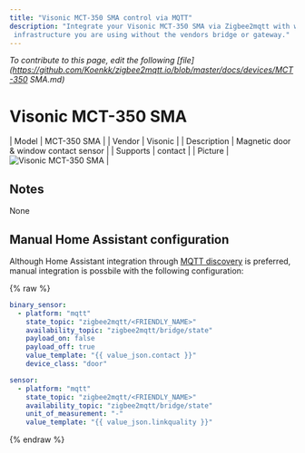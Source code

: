 ```yaml
---
title: "Visonic MCT-350 SMA control via MQTT"
description: "Integrate your Visonic MCT-350 SMA via Zigbee2mqtt with whatever smart home
 infrastructure you are using without the vendors bridge or gateway."
---
```


*To contribute to this page, edit the following
[file](https://github.com/Koenkk/zigbee2mqtt.io/blob/master/docs/devices/MCT-350 SMA.md)*

# Visonic MCT-350 SMA

| Model | MCT-350 SMA  |
| Vendor  | Visonic  |
| Description | Magnetic door & window contact sensor |
| Supports | contact |
| Picture | ![Visonic MCT-350 SMA](../images/devices/MCT-350-SMA.jpg) |

## Notes

None

## Manual Home Assistant configuration
Although Home Assistant integration through [MQTT discovery](../integration/home_assistant) is preferred,
manual integration is possbile with the following configuration:


{% raw %}
```yaml
binary_sensor:
  - platform: "mqtt"
    state_topic: "zigbee2mqtt/<FRIENDLY_NAME>"
    availability_topic: "zigbee2mqtt/bridge/state"
    payload_on: false
    payload_off: true
    value_template: "{{ value_json.contact }}"
    device_class: "door"

sensor:
  - platform: "mqtt"
    state_topic: "zigbee2mqtt/<FRIENDLY_NAME>"
    availability_topic: "zigbee2mqtt/bridge/state"
    unit_of_measurement: "-"
    value_template: "{{ value_json.linkquality }}"
```
{% endraw %}


